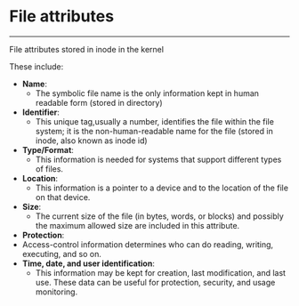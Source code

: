 # File attributes
---
File attributes stored in inode in the kernel

These include:

-   **Name**:
    -   The symbolic file name is the only information kept in human readable form (stored in directory)
-   **Identifier**:
    -   This unique tag,usually a number, identifies the file within the file system; it is the non-human-readable name for the file (stored in inode, also known as inode id)
-   **Type/Format**:
    -   This information is needed for systems that support different types of files.
-   **Location**:
    -   This information is a pointer to a device and to the location of the file on that device.
-   **Size**:
    -   The current size of the file (in bytes, words, or blocks) and possibly the maximum allowed size are included in this attribute.
-   **Protection**:
-   Access-control information determines who can do reading, writing, executing, and so on.
-   **Time, date, and user identification**:
    -   This information may be kept for creation, last modification, and last use. These data can be useful for protection, security, and usage monitoring.


